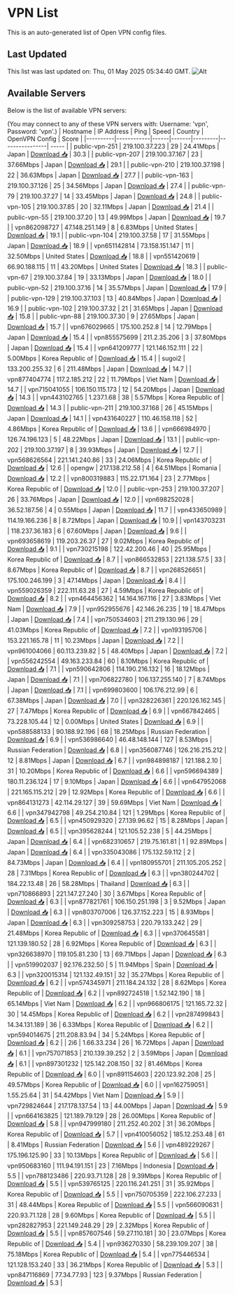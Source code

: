 # VPN List

This is an auto-generated list of Open VPN config files.

## Last Updated

This list was last updated on: Thu, 01 May 2025 05:34:40 GMT.
![Alt](https://repobeats.axiom.co/api/embed/186b98318ef1479477931607c1ad7d823f12451f.svg "Repobeats analytics image")

## Available Servers

Below is the list of available VPN servers:

(You may connect to any of these VPN servers with: Username: 'vpn', Password: 'vpn'.)
| Hostname | IP Address | Ping | Speed | Country | OpenVPN Config | Score |
|----------|------------|------|-------|---------|----------------| ----- |
| public-vpn-251 | 219.100.37.223 | 29 | 24.41Mbps | Japan | [Download 📥](./configs/server_0_JP.ovpn) | 30.3 |
| public-vpn-207 | 219.100.37.167 | 23 | 37.66Mbps | Japan | [Download 📥](./configs/server_1_JP.ovpn) | 29.1 |
| public-vpn-210 | 219.100.37.198 | 22 | 36.63Mbps | Japan | [Download 📥](./configs/server_2_JP.ovpn) | 27.7 |
| public-vpn-163 | 219.100.37.126 | 25 | 34.56Mbps | Japan | [Download 📥](./configs/server_3_JP.ovpn) | 27.4 |
| public-vpn-79 | 219.100.37.27 | 14 | 33.45Mbps | Japan | [Download 📥](./configs/server_4_JP.ovpn) | 24.8 |
| public-vpn-105 | 219.100.37.85 | 20 | 32.11Mbps | Japan | [Download 📥](./configs/server_5_JP.ovpn) | 21.4 |
| public-vpn-55 | 219.100.37.20 | 13 | 49.99Mbps | Japan | [Download 📥](./configs/server_6_JP.ovpn) | 19.7 |
| vpn862098727 | 47.148.251.149 | 8 | 6.83Mbps | United States | [Download 📥](./configs/server_7_US.ovpn) | 19.1 |
| public-vpn-104 | 219.100.37.58 | 17 | 31.55Mbps | Japan | [Download 📥](./configs/server_8_JP.ovpn) | 18.9 |
| vpn651142814 | 73.158.151.147 | 11 | 32.50Mbps | United States | [Download 📥](./configs/server_9_US.ovpn) | 18.8 |
| vpn551420619 | 66.90.188.115 | 11 | 43.20Mbps | United States | [Download 📥](./configs/server_10_US.ovpn) | 18.3 |
| public-vpn-67 | 219.100.37.84 | 19 | 33.13Mbps | Japan | [Download 📥](./configs/server_11_JP.ovpn) | 18.0 |
| public-vpn-52 | 219.100.37.16 | 14 | 35.57Mbps | Japan | [Download 📥](./configs/server_12_JP.ovpn) | 17.9 |
| public-vpn-129 | 219.100.37.103 | 13 | 40.84Mbps | Japan | [Download 📥](./configs/server_13_JP.ovpn) | 16.9 |
| public-vpn-102 | 219.100.37.32 | 21 | 31.65Mbps | Japan | [Download 📥](./configs/server_14_JP.ovpn) | 15.8 |
| public-vpn-88 | 219.100.37.30 | 9 | 27.65Mbps | Japan | [Download 📥](./configs/server_15_JP.ovpn) | 15.7 |
| vpn676029665 | 175.100.252.8 | 14 | 12.79Mbps | Japan | [Download 📥](./configs/server_16_JP.ovpn) | 15.4 |
| vpn855575699 | 211.2.35.206 | 3 | 37.80Mbps | Japan | [Download 📥](./configs/server_17_JP.ovpn) | 15.4 |
| vpn641209777 | 121.146.152.111 | 22 | 5.00Mbps | Korea Republic of | [Download 📥](./configs/server_18_KR.ovpn) | 15.4 |
| sugoi2 | 133.200.255.32 | 6 | 211.48Mbps | Japan | [Download 📥](./configs/server_19_JP.ovpn) | 14.7 |
| vpn877404774 | 117.2.185.212 | 22 | 11.79Mbps | Viet Nam | [Download 📥](./configs/server_20_VN.ovpn) | 14.7 |
| vpn715041055 | 106.150.115.173 | 12 | 54.20Mbps | Japan | [Download 📥](./configs/server_21_JP.ovpn) | 14.3 |
| vpn443102765 | 1.237.1.68 | 38 | 5.57Mbps | Korea Republic of | [Download 📥](./configs/server_22_KR.ovpn) | 14.3 |
| public-vpn-211 | 219.100.37.168 | 26 | 45.15Mbps | Japan | [Download 📥](./configs/server_23_JP.ovpn) | 14.1 |
| vpn431640227 | 110.46.158.118 | 52 | 4.86Mbps | Korea Republic of | [Download 📥](./configs/server_24_KR.ovpn) | 13.6 |
| vpn666984970 | 126.74.196.123 | 5 | 48.22Mbps | Japan | [Download 📥](./configs/server_25_JP.ovpn) | 13.1 |
| public-vpn-202 | 219.100.37.197 | 8 | 39.93Mbps | Japan | [Download 📥](./configs/server_26_JP.ovpn) | 12.7 |
| vpn568626564 | 221.141.240.86 | 33 | 24.06Mbps | Korea Republic of | [Download 📥](./configs/server_27_KR.ovpn) | 12.6 |
| opengw | 217.138.212.58 | 4 | 64.51Mbps | Romania | [Download 📥](./configs/server_28_RO.ovpn) | 12.2 |
| vpn800319883 | 115.22.171.164 | 23 | 2.77Mbps | Korea Republic of | [Download 📥](./configs/server_29_KR.ovpn) | 12.0 |
| public-vpn-253 | 219.100.37.207 | 26 | 33.76Mbps | Japan | [Download 📥](./configs/server_30_JP.ovpn) | 12.0 |
| vpn698252028 | 36.52.187.56 | 4 | 0.55Mbps | Japan | [Download 📥](./configs/server_31_JP.ovpn) | 11.7 |
| vpn433650989 | 114.19.166.236 | 8 | 8.72Mbps | Japan | [Download 📥](./configs/server_32_JP.ovpn) | 10.9 |
| vpn143703231 | 118.237.36.183 | 6 | 67.60Mbps | Japan | [Download 📥](./configs/server_33_JP.ovpn) | 9.6 |
| vpn693658619 | 119.203.26.37 | 27 | 9.02Mbps | Korea Republic of | [Download 📥](./configs/server_34_KR.ovpn) | 9.1 |
| vpn730215198 | 122.42.200.46 | 40 | 25.95Mbps | Korea Republic of | [Download 📥](./configs/server_35_KR.ovpn) | 8.7 |
| vpn866532853 | 221.138.57.5 | 33 | 8.67Mbps | Korea Republic of | [Download 📥](./configs/server_36_KR.ovpn) | 8.7 |
| vpn268526651 | 175.100.246.199 | 3 | 47.14Mbps | Japan | [Download 📥](./configs/server_37_JP.ovpn) | 8.4 |
| vpn559026359 | 222.111.63.28 | 27 | 4.59Mbps | Korea Republic of | [Download 📥](./configs/server_38_KR.ovpn) | 8.2 |
| vpn464456362 | 14.164.167.116 | 27 | 3.83Mbps | Viet Nam | [Download 📥](./configs/server_39_VN.ovpn) | 7.9 |
| vpn952955676 | 42.146.26.235 | 19 | 18.47Mbps | Japan | [Download 📥](./configs/server_40_JP.ovpn) | 7.4 |
| vpn750534603 | 211.219.130.96 | 29 | 41.03Mbps | Korea Republic of | [Download 📥](./configs/server_41_KR.ovpn) | 7.2 |
| vpn193195706 | 153.221.165.78 | 11 | 10.23Mbps | Japan | [Download 📥](./configs/server_42_JP.ovpn) | 7.2 |
| vpn961004066 | 60.113.239.82 | 5 | 48.40Mbps | Japan | [Download 📥](./configs/server_43_JP.ovpn) | 7.2 |
| vpn556242554 | 49.163.233.84 | 60 | 8.10Mbps | Korea Republic of | [Download 📥](./configs/server_44_KR.ovpn) | 7.1 |
| vpn590642806 | 114.190.216.132 | 16 | 18.12Mbps | Japan | [Download 📥](./configs/server_45_JP.ovpn) | 7.1 |
| vpn706822780 | 106.137.255.140 | 7 | 8.74Mbps | Japan | [Download 📥](./configs/server_46_JP.ovpn) | 7.1 |
| vpn699803600 | 106.176.212.99 | 6 | 67.38Mbps | Japan | [Download 📥](./configs/server_47_JP.ovpn) | 7.0 |
| vpn328226361 | 220.126.162.145 | 27 | 7.47Mbps | Korea Republic of | [Download 📥](./configs/server_48_KR.ovpn) | 6.9 |
| vpn667842465 | 73.228.105.44 | 12 | 0.00Mbps | United States | [Download 📥](./configs/server_49_US.ovpn) | 6.9 |
| vpn588588133 | 90.188.92.196 | 68 | 18.25Mbps | Russian Federation | [Download 📥](./configs/server_50_RU.ovpn) | 6.9 |
| vpn536986640 | 46.48.148.144 | 127 | 8.53Mbps | Russian Federation | [Download 📥](./configs/server_51_RU.ovpn) | 6.8 |
| vpn356087746 | 126.216.215.212 | 12 | 8.81Mbps | Japan | [Download 📥](./configs/server_52_JP.ovpn) | 6.7 |
| vpn984898187 | 121.188.2.10 | 31 | 10.20Mbps | Korea Republic of | [Download 📥](./configs/server_53_KR.ovpn) | 6.6 |
| vpn596694389 | 180.11.236.124 | 17 | 9.10Mbps | Japan | [Download 📥](./configs/server_54_JP.ovpn) | 6.6 |
| vpn647952068 | 221.165.115.212 | 29 | 12.92Mbps | Korea Republic of | [Download 📥](./configs/server_55_KR.ovpn) | 6.6 |
| vpn864131273 | 42.114.29.127 | 39 | 59.69Mbps | Viet Nam | [Download 📥](./configs/server_56_VN.ovpn) | 6.6 |
| vpn347942798 | 49.254.210.84 | 121 | 1.29Mbps | Korea Republic of | [Download 📥](./configs/server_57_KR.ovpn) | 6.5 |
| vpn450929320 | 27.139.96.62 | 15 | 8.28Mbps | Japan | [Download 📥](./configs/server_58_JP.ovpn) | 6.5 |
| vpn395628244 | 121.105.52.238 | 5 | 44.25Mbps | Japan | [Download 📥](./configs/server_59_JP.ovpn) | 6.4 |
| vpn682310657 | 219.75.161.81 | 1 | 92.89Mbps | Japan | [Download 📥](./configs/server_60_JP.ovpn) | 6.4 |
| vpn335043086 | 175.132.59.112 | 2 | 84.73Mbps | Japan | [Download 📥](./configs/server_61_JP.ovpn) | 6.4 |
| vpn180955701 | 211.105.205.252 | 28 | 7.31Mbps | Korea Republic of | [Download 📥](./configs/server_62_KR.ovpn) | 6.3 |
| vpn380244702 | 184.22.13.48 | 26 | 58.28Mbps | Thailand | [Download 📥](./configs/server_63_TH.ovpn) | 6.3 |
| vpn710866893 | 221.147.27.240 | 30 | 3.67Mbps | Korea Republic of | [Download 📥](./configs/server_64_KR.ovpn) | 6.3 |
| vpn877821761 | 106.150.251.198 | 3 | 9.52Mbps | Japan | [Download 📥](./configs/server_65_JP.ovpn) | 6.3 |
| vpn803707006 | 126.37.152.223 | 15 | 8.93Mbps | Japan | [Download 📥](./configs/server_66_JP.ovpn) | 6.3 |
| vpn309258753 | 220.79.133.242 | 29 | 21.48Mbps | Korea Republic of | [Download 📥](./configs/server_67_KR.ovpn) | 6.3 |
| vpn370645581 | 121.139.180.52 | 28 | 6.92Mbps | Korea Republic of | [Download 📥](./configs/server_68_KR.ovpn) | 6.3 |
| vpn326638970 | 119.105.81.230 | 13 | 69.71Mbps | Japan | [Download 📥](./configs/server_69_JP.ovpn) | 6.3 |
| vpn519902037 | 92.176.232.50 | 5 | 11.94Mbps | Spain | [Download 📥](./configs/server_70_ES.ovpn) | 6.3 |
| vpn320015314 | 121.132.49.151 | 32 | 35.27Mbps | Korea Republic of | [Download 📥](./configs/server_71_KR.ovpn) | 6.2 |
| vpn574345971 | 211.184.24.132 | 28 | 8.62Mbps | Korea Republic of | [Download 📥](./configs/server_72_KR.ovpn) | 6.2 |
| vpn892724518 | 1.52.142.190 | 18 | 65.14Mbps | Viet Nam | [Download 📥](./configs/server_73_VN.ovpn) | 6.2 |
| vpn966806175 | 121.165.72.32 | 30 | 14.45Mbps | Korea Republic of | [Download 📥](./configs/server_74_KR.ovpn) | 6.2 |
| vpn287499843 | 14.34.131.189 | 36 | 6.33Mbps | Korea Republic of | [Download 📥](./configs/server_75_KR.ovpn) | 6.2 |
| vpn594014675 | 211.208.83.94 | 34 | 5.24Mbps | Korea Republic of | [Download 📥](./configs/server_76_KR.ovpn) | 6.2 |
| 2i6 | 1.66.33.234 | 26 | 16.72Mbps | Japan | [Download 📥](./configs/server_77_JP.ovpn) | 6.1 |
| vpn757071853 | 210.139.39.252 | 2 | 3.59Mbps | Japan | [Download 📥](./configs/server_78_JP.ovpn) | 6.1 |
| vpn897301232 | 125.142.208.150 | 32 | 81.46Mbps | Korea Republic of | [Download 📥](./configs/server_79_KR.ovpn) | 6.0 |
| vpn891154603 | 220.123.92.208 | 25 | 49.57Mbps | Korea Republic of | [Download 📥](./configs/server_80_KR.ovpn) | 6.0 |
| vpn162759051 | 1.55.25.64 | 31 | 54.42Mbps | Viet Nam | [Download 📥](./configs/server_81_VN.ovpn) | 5.9 |
| vpn729824644 | 217.178.137.54 | 13 | 44.00Mbps | Japan | [Download 📥](./configs/server_82_JP.ovpn) | 5.9 |
| vpn664163825 | 121.189.79.129 | 28 | 26.00Mbps | Korea Republic of | [Download 📥](./configs/server_83_KR.ovpn) | 5.8 |
| vpn947999180 | 211.252.40.202 | 31 | 36.20Mbps | Korea Republic of | [Download 📥](./configs/server_84_KR.ovpn) | 5.7 |
| vpn410056052 | 185.12.253.48 | 61 | 8.41Mbps | Russian Federation | [Download 📥](./configs/server_85_RU.ovpn) | 5.6 |
| vpn489229267 | 175.196.125.90 | 33 | 10.13Mbps | Korea Republic of | [Download 📥](./configs/server_86_KR.ovpn) | 5.6 |
| vpn950683160 | 111.94.191.151 | 23 | 7.16Mbps | Indonesia | [Download 📥](./configs/server_87_ID.ovpn) | 5.5 |
| vpn788123486 | 220.93.71.128 | 28 | 9.39Mbps | Korea Republic of | [Download 📥](./configs/server_88_KR.ovpn) | 5.5 |
| vpn539765125 | 220.116.241.251 | 31 | 35.92Mbps | Korea Republic of | [Download 📥](./configs/server_89_KR.ovpn) | 5.5 |
| vpn750705359 | 222.106.27.233 | 31 | 48.44Mbps | Korea Republic of | [Download 📥](./configs/server_90_KR.ovpn) | 5.5 |
| vpn566090631 | 220.93.71.128 | 28 | 9.60Mbps | Korea Republic of | [Download 📥](./configs/server_91_KR.ovpn) | 5.5 |
| vpn282827953 | 221.149.248.29 | 29 | 2.32Mbps | Korea Republic of | [Download 📥](./configs/server_92_KR.ovpn) | 5.5 |
| vpn857607546 | 59.27.110.181 | 30 | 23.07Mbps | Korea Republic of | [Download 📥](./configs/server_93_KR.ovpn) | 5.4 |
| vpn936270330 | 58.239.109.207 | 38 | 75.18Mbps | Korea Republic of | [Download 📥](./configs/server_94_KR.ovpn) | 5.4 |
| vpn775446534 | 121.128.153.240 | 33 | 36.21Mbps | Korea Republic of | [Download 📥](./configs/server_95_KR.ovpn) | 5.3 |
| vpn847116869 | 77.34.77.93 | 123 | 9.37Mbps | Russian Federation | [Download 📥](./configs/server_96_RU.ovpn) | 5.3 |
